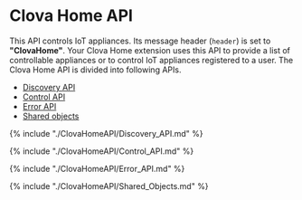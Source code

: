 # Clova Home API

This API controls IoT appliances. Its message header (`header`) is set to **"ClovaHome"**. Your Clova Home extension uses this API to provide a list of controllable appliances or to control IoT appliances registered to a user. The Clova Home API is divided into following APIs.

* [Discovery API](#DiscoveryAPI)
* [Control API](#ControlAPI)
* [Error API](#ErrorAPI)
* [Shared objects](#SharedObjects)

{% include "./ClovaHomeAPI/Discovery_API.md" %}

{% include "./ClovaHomeAPI/Control_API.md" %}

{% include "./ClovaHomeAPI/Error_API.md" %}

{% include "./ClovaHomeAPI/Shared_Objects.md" %}